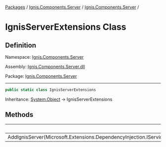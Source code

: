 [Packages](../../README.md) / [Ignis.Components.Server](../README.md) / [Ignis.Components.Server](README.md) /

# IgnisServerExtensions Class

## Definition

Namespace: [Ignis.Components.Server](README.md)

Assembly: [Ignis.Components.Server.dll](../README.md)

Package: [Ignis.Components.Server](https://www.nuget.org/packages/Ignis.Components.Server)

---

```csharp
public static class IgnisServerExtensions
```

Inheritance: [System.Object](https://learn.microsoft.com/en-us/dotnet/api/System.Object) → IgnisServerExtensions

## Methods

|                                                                             | Summary |
| --------------------------------------------------------------------------- | ------- |
| AddIgnisServer(Microsoft.Extensions.DependencyInjection.IServiceCollection) |         |
